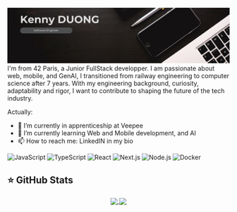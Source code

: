 ![Banner](./banniere.png)
I'm from 42 Paris, a Junior FullStack developper.
I am passionate about web, mobile, and GenAI, I transitioned from railway engineering to computer science after 7 years.
With my engineering background, curiosity, adaptability and rigor, I want to contribute to shaping the future of the tech industry. 

Actually:
- 🔭 I’m currently in apprenticeship at Veepee
- 🌱 I’m currently learning Web and Mobile development, and AI
- 📫 How to reach me: LinkedIN in my bio

![JavaScript](https://img.shields.io/badge/JavaScript-323330?style=for-the-badge&logo=javascript&logoColor=F7DF1E) ![TypeScript](https://img.shields.io/badge/TypeScript-007ACC?style=for-the-badge&logo=typescript&logoColor=white) ![React](https://img.shields.io/badge/React-20232A?style=for-the-badge&logo=react&logoColor=61DAFB) ![Next.js](https://img.shields.io/badge/next.js-000000?style=for-the-badge&logo=nextdotjs&logoColor=white) ![Node.js](https://img.shields.io/badge/Node.js-339933?style=for-the-badge&logo=nodedotjs&logoColor=white) ![Docker](https://img.shields.io/badge/Docker-2CA5E0?style=for-the-badge&logo=docker&logoColor=white)


## ⭐ GitHub Stats
<p align="center">
  <a href="https://github.com/anuraghazra/github-readme-stats">
    <img height=200 align="center" src="https://github-readme-stats.vercel.app/api?username=chduong42&theme=algolia" />
  </a>
  <a href="https://github.com/anuraghazra/convoychat">
    <img height=200 align="center" src="https://github-readme-stats.vercel.app/api/top-langs?username=chduong42&layout=compact&langs_count=8&card_width=320&theme=algolia" />
  </a>
</p>


